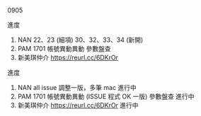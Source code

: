 0905

進度

1. NAN 22、23 (細項) 30、32、33、34 (新開) 
2. PAM 1701 帳號異動異動 參數盤查
3. 新美琪仲介 https://reurl.cc/6DKrOr

進度

1. NAN all issue 調整一版，多筆 mac 進行中
2. PAM 1701 帳號異動異動 (ISSUE 程式 OK 一版) 參數盤查 進行中
3. 新美琪仲介 https://reurl.cc/6DKrOr 進行中
